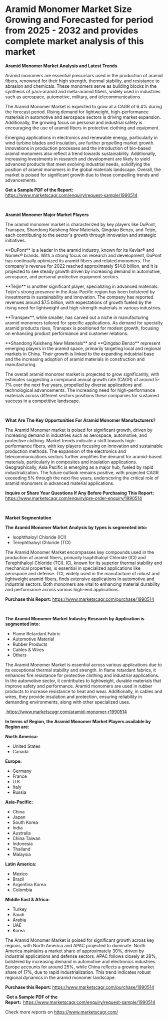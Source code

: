 <p><h1>Aramid Monomer Market Size Growing and Forecasted for period from 2025 - 2032 and provides complete market analysis of this market</h1></p><p><strong>Aramid Monomer Market Analysis and Latest Trends</strong></p>
<p><p>Aramid monomers are essential precursors used in the production of aramid fibers, renowned for their high strength, thermal stability, and resistance to abrasion and chemicals. These monomers serve as building blocks in the synthesis of para-aramid and meta-aramid fibers, widely used in industries such as aerospace, automotive, military, and telecommunications.</p><p>The Aramid Monomer Market is expected to grow at a CAGR of 6.4% during the forecast period. Rising demand for lightweight, high-performance materials in automotive and aerospace sectors is driving market expansion. Additionally, the growing focus on personal and industrial safety is encouraging the use of aramid fibers in protective clothing and equipment. </p><p>Emerging applications in electronics and renewable energy, particularly in wind turbine blades and insulation, are further propelling market growth. Innovations in production processes and the introduction of bio-based aramid monomers also reflect a trend towards sustainability. Additionally, increasing investments in research and development are likely to yield advanced products that meet evolving industrial needs, solidifying the position of aramid monomers in the global materials landscape. Overall, the market is poised for significant growth due to these compelling trends and advancements.</p></p>
<p><strong>Get a Sample PDF of the Report:&nbsp;</strong> <a href="https://www.marketscagr.com/enquiry/request-sample/1990514?utm_campaign=1911&utm_medium=2&utm_source=Github&utm_content=ia&utm_term=05022025&utm_id=aramid-monomer">https://www.marketscagr.com/enquiry/request-sample/1990514</a></p>
<p>&nbsp;</p>
<p><strong>Aramid Monomer Major Market Players</strong></p>
<p><p>The aramid monomer market is characterized by key players like DuPont, Transpex, Shandong Kaisheng New Materials, Qingdao Benzo, and Teijin, each contributing to the sector's growth through innovation and strategic initiatives.</p><p>**DuPont** is a leader in the aramid industry, known for its Kevlar® and Nomex® brands. With a strong focus on research and development, DuPont has continually optimized its aramid fibers and related monomers. The company's revenue for 2022 reached approximately $14.8 billion, and it is projected to see steady growth driven by increasing demand in automotive, aerospace, and personal protective equipment sectors.</p><p>**Teijin** is another significant player, specializing in advanced materials. Teijin's strong presence in the Asia-Pacific region has been bolstered by investments in sustainability and innovation. The company has reported revenues around $7.5 billion, with expectations of growth fueled by the rising need for lightweight and high-strength materials in various industries.</p><p>**Transpex**, while smaller, has carved out a niche in manufacturing aramid monomers tailored for specific applications. As demand for specialty aramid products rises, Transpex is positioned for modest growth, focusing on enhancing product performance and customer relations.</p><p>**Shandong Kaisheng New Materials** and **Qingdao Benzo** represent emerging players in the aramid space, primarily targeting local and regional markets in China. Their growth is linked to the expanding industrial base and the increasing adoption of aramid materials in construction and manufacturing.</p><p>The overall aramid monomer market is projected to grow significantly, with estimates suggesting a compound annual growth rate (CAGR) of around 5-7% over the next five years, propelled by diverse applications and technological advancements. The increasing need for high-performance materials across different sectors positions these companies for sustained success in a competitive landscape.</p></p>
<p>&nbsp;</p>
<p><strong>What Are The Key Opportunities For Aramid Monomer Manufacturers?</strong></p>
<p><p>The Aramid Monomer market is poised for significant growth, driven by increasing demand in industries such as aerospace, automotive, and protective clothing. Market trends indicate a shift towards high-performance fibers, with key players focusing on innovation and sustainable production methods. The expansion of the electronics and telecommunications sectors further amplifies the demand for aramid-based materials, particularly in composites and insulation applications. Geographically, Asia Pacific is emerging as a major hub, fueled by rapid industrialization. The future outlook remains positive, with projected CAGR exceeding 5% through the next five years, underscoring the critical role of aramid monomers in advanced material applications.</p></p>
<p><strong>Inquire or Share Your Questions If Any Before Purchasing This Report:</strong> <a href="https://www.marketscagr.com/enquiry/pre-order-enquiry/1990514?utm_campaign=1911&utm_medium=2&utm_source=Github&utm_content=ia&utm_term=05022025&utm_id=aramid-monomer">https://www.marketscagr.com/enquiry/pre-order-enquiry/1990514</a></p>
<p>&nbsp;</p>
<p><strong>Market Segmentation</strong></p>
<p><strong>The Aramid Monomer Market Analysis by types is segmented into:</strong></p>
<p><ul><li>Isophthaloyl Chloride (ICl)</li><li>Terephthaloyl Chloride (TCl)</li></ul></p>
<p><p>The Aramid Monomer Market encompasses key compounds used in the production of aramid fibers, primarily Isophthaloyl Chloride (ICl) and Terephthaloyl Chloride (TCl). ICl, known for its superior thermal stability and mechanical properties, is essential in specialized applications like aerospace and defense. TCl, widely used in the manufacture of robust and lightweight aramid fibers, finds extensive applications in automotive and industrial sectors. Both monomers are vital to enhancing material durability and performance across various high-end applications.</p></p>
<p><strong>Purchase this Report:&nbsp;</strong><a href="https://www.marketscagr.com/purchase/1990514?utm_campaign=1911&utm_medium=2&utm_source=Github&utm_content=ia&utm_term=05022025&utm_id=aramid-monomer">https://www.marketscagr.com/purchase/1990514</a></p>
<p>&nbsp;</p>
<p><strong>The Aramid Monomer Market Industry Research by Application is segmented into:</strong></p>
<p><ul><li>Flame Retardant Fabric</li><li>Automotive Material</li><li>Rubber Products</li><li>Cables & Wires</li><li>Others</li></ul></p>
<p><p>The Aramid Monomer Market is essential across various applications due to its exceptional thermal stability and strength. In flame retardant fabrics, it enhances fire resistance for protective clothing and industrial applications. In the automotive sector, it contributes to lightweight, durable materials that improve safety and performance. Aramid monomers are used in rubber products to increase resistance to heat and wear. Additionally, in cables and wires, they provide insulation and protection, ensuring reliability in demanding environments, along with other specialized uses.</p></p>
<p><a href="https://www.marketscagr.com/aramid-monomer-r1990514?utm_campaign=1911&utm_medium=2&utm_source=Github&utm_content=ia&utm_term=05022025&utm_id=aramid-monomer">&nbsp;https://www.marketscagr.com/aramid-monomer-r1990514</a></p>
<p><strong>In terms of Region, the Aramid Monomer Market Players available by Region are:</strong></p>
<p>
    <p> <strong> North America: </strong>
        <ul>
            <li>United States</li>
            <li>Canada</li>
        </ul>
        </p> 
    <p> <strong> Europe: </strong>
        <ul>
            <li>Germany</li>
            <li>France</li>
            <li>U.K.</li>
            <li>Italy</li>
            <li>Russia</li>
        </ul>
        </p> 
    <p> <strong> Asia-Pacific: </strong>
        <ul>
            <li>China</li>
            <li>Japan</li>
            <li>South Korea</li>
            <li>India</li>
            <li>Australia</li>
            <li>China Taiwan</li>
            <li>Indonesia</li>
            <li>Thailand</li>
            <li>Malaysia</li>
        </ul>
        </p> 
    <p> <strong> Latin America: </strong>
        <ul>
            <li>Mexico</li>
            <li>Brazil</li>
            <li>Argentina Korea</li>
            <li>Colombia</li>
        </ul>
        </p> 
    <p> <strong> Middle East & Africa: </strong>
        <ul>
            <li>Turkey</li>
            <li>Saudi</li>
            <li>Arabia</li>
            <li>UAE</li>
            <li>Korea</li>
        </ul>
    </p>
    </p>
<p><p>The Aramid Monomer Market is poised for significant growth across key regions, with North America and APAC projected to dominate. North America maintains a market share of approximately 30%, driven by industrial applications and defense sectors. APAC follows closely at 28%, bolstered by increasing demand in automotive and electronics industries. Europe accounts for around 25%, while China reflects a growing market share of 17%, due to rapid industrialization. This trend indicates robust regional dynamics in the aramid monomer landscape.</p></p>
<p><strong>Purchase this Report: </strong><a href="https://www.marketscagr.com/purchase/1990514?utm_campaign=1911&utm_medium=2&utm_source=Github&utm_content=ia&utm_term=05022025&utm_id=aramid-monomer">https://www.marketscagr.com/purchase/1990514</a></p>
<p>&nbsp;<strong>Get a Sample PDF of the Report:&nbsp;&nbsp;</strong><a href="https://www.marketscagr.com/enquiry/request-sample/1990514?utm_campaign=1911&utm_medium=2&utm_source=Github&utm_content=ia&utm_term=05022025&utm_id=aramid-monomer">https://www.marketscagr.com/enquiry/request-sample/1990514</a></p>
<p><strong></strong></p>
<p>Check more reports on <a href="https://www.marketscagr.com/?utm_campaign=1911&utm_medium=2&utm_source=Github&utm_content=ia&utm_term=05022025&utm_id=aramid-monomer">https://www.marketscagr.com/</a></p>